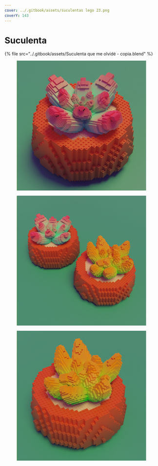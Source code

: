 ```yaml
---
cover: ../.gitbook/assets/suculentas lego 23.png
coverY: 143
---
```


# Suculenta



{% file src="../.gitbook/assets/Suculenta que me olvidé - copia.blend" %}

<div>

<figure><img src="../.gitbook/assets/suculentas lego 23.png" alt=""><figcaption></figcaption></figure>

 

<figure><img src="../.gitbook/assets/suculentas lego 22.png" alt=""><figcaption></figcaption></figure>

 

<figure><img src="../.gitbook/assets/suculenta lego 24.png" alt=""><figcaption></figcaption></figure>

</div>
